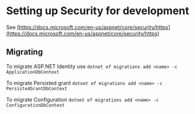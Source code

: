 # Setting up Security for development

See [https://docs.microsoft.com/en-us/aspnet/core/security/https](https://docs.microsoft.com/en-us/aspnet/core/security/https)

## Migrating

To migrate ASP.NET Identity use `dotnet ef migrations add <name> -c ApplicationDbContext`

To migrate Persisted grant `dotnet ef migrations add <name> -c PersistedGrantDbContext`

To migrate Configuration `dotnet ef migrations add <name> -c ConfigurationDbContext`
